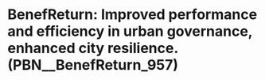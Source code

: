 # BenefReturn: __Improved performance and efficiency in urban governance, enhanced city resilience.__ (PBN__BenefReturn_957)

